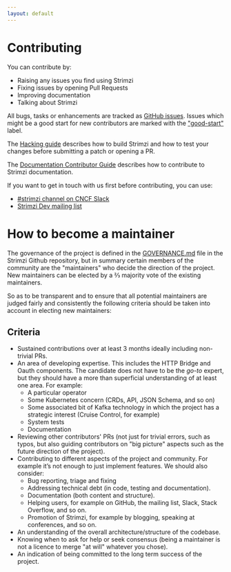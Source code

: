 ```yaml
---
layout: default
---
```


# Contributing

You can contribute by:

* Raising any issues you find using Strimzi
* Fixing issues by opening Pull Requests
* Improving documentation
* Talking about Strimzi

All bugs, tasks or enhancements are tracked as [GitHub issues](https://github.com/strimzi/strimzi-kafka-operator/issues). 
Issues which might be a good start for new contributors are marked with the ["good-start"](https://github.com/strimzi/strimzi-kafka-operator/labels/good-start) label.

The [Hacking guide](https://github.com/strimzi/strimzi-kafka-operator/blob/master/HACKING.md) describes how to build Strimzi and how to test your changes before submitting a patch or opening a PR.

The [Documentation Contributor Guide](https://strimzi.io/contributing/guide/) describes how to contribute to Strimzi documentation.

If you want to get in touch with us first before contributing, you can use:

* [#strimzi channel on CNCF Slack](https://slack.cncf.io/)
* [Strimzi Dev mailing list](https://lists.cncf.io/g/cncf-strimzi-dev/topics)

# How to become a maintainer

The governance of the project is defined in the [GOVERNANCE.md](https://github.com/strimzi/strimzi-kafka-operator/blob/master/GOVERNANCE.md) file in the Strimzi Github repository, but in summary certain members of the community are the "maintainers" who decide the direction of the project. New maintainers can be elected by a ⅔ majority vote of the existing maintainers.

So as to be transparent and to ensure that all potential maintainers are judged fairly and consistently the following criteria should be taken into account in electing new maintainers:

## Criteria

* Sustained contributions over at least 3 months ideally including non-trivial PRs.
* An area of developing expertise. This includes the HTTP Bridge and Oauth components. The candidate does not have to be the _go-to_ expert, but they should have a more than superficial understanding of at least one area. For example:
    - A particular operator
    - Some Kubernetes concern (CRDs, API, JSON Schema, and so on)
    - Some associated bit of Kafka technology in which the project has a strategic interest (Cruise Control, for example)
    - System tests
    - Documentation
* Reviewing other contributors' PRs (not just for trivial errors, such as typos, but also guiding contributors on "big picture" aspects such as the future direction of the project).
* Contributing to different aspects of the project and community. For example it’s not enough to just implement features. We should also consider:
    - Bug reporting, triage and fixing
    - Addressing technical debt (in code, testing and documentation).
    - Documentation (both content and structure).
    - Helping users, for example on GitHub, the mailing list, Slack, Stack Overflow, and so on.   
    - Promotion of Strimzi, for example by blogging, speaking at conferences, and so on.
* An understanding of the overall architecture/structure of the codebase.
* Knowing when to ask for help or seek consensus (being a maintainer is not a licence to merge "at will" whatever you chose).
* An indication of being committed to the long term success of the project.

